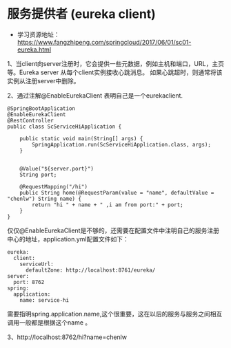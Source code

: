 # 服务提供者 (eureka client)

- 学习资源地址：https://www.fangzhipeng.com/springcloud/2017/06/01/sc01-eureka.html

1、当client向server注册时，它会提供一些元数据，例如主机和端口，URL，主页等。Eureka server 从每个client实例接收心跳消息。 如果心跳超时，则通常将该实例从注册server中删除。

2、通过注解@EnableEurekaClient 表明自己是一个eurekaclient.
```
@SpringBootApplication
@EnableEurekaClient
@RestController
public class ScServiceHiApplication {

    public static void main(String[] args) {
        SpringApplication.run(ScServiceHiApplication.class, args);
    }


    @Value("${server.port}")
    String port;

    @RequestMapping("/hi")
    public String home(@RequestParam(value = "name", defaultValue = "chenlw") String name) {
        return "hi " + name + " ,i am from port:" + port;
    }
}

```
仅仅@EnableEurekaClient是不够的，还需要在配置文件中注明自己的服务注册中心的地址，application.yml配置文件如下：
```
eureka:
  client:
    serviceUrl:
      defaultZone: http://localhost:8761/eureka/
server:
  port: 8762
spring:
  application:
    name: service-hi
```
需要指明spring.application.name,这个很重要，这在以后的服务与服务之间相互调用一般都是根据这个name 。

3、http://localhost:8762/hi?name=chenlw

